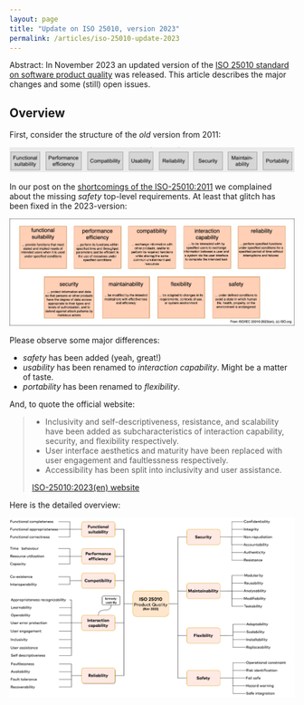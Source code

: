 ```yaml
---
layout: page
title: "Update on ISO 25010, version 2023"
permalink: /articles/iso-25010-update-2023
---
```



Abstract: In November 2023 an updated version of the [ISO 25010 standard on software product quality](https://www.iso.org/standard/35733.html) was released. 
This article describes the major changes and some (still) open issues.


## Overview

First, consider the structure of the _old_ version from 2011:

![ISO-25010-v2011-top-level-structure](/images/articles/iso-25010/ISO-25010-top-level-2011.png)

In our post on the [shortcomings of the ISO-25010:2011](/articles/iso-25010-shortcomings) we complained about the missing _safety_ top-level requirements. At least that glitch has been fixed in the 2023-version:

 
![ISO-25010-v2023-top-level-structure](/images/articles/iso-25010/iso-25010-2023-topics.png)


Please observe some major differences:

* _safety_ has been added (yeah, great!)
* _usability_ has been renamed to _interaction capability_. Might be a matter of taste.
* _portability_ has been renamed to _flexibility_. 

And, to quote the official website:

>* Inclusivity and self-descriptiveness, resistance, and scalability have been added as subcharacteristics of interaction capability, security, and flexibility respectively.
>* User interface aesthetics and maturity have been replaced with user engagement and faultlessness respectively.
>* Accessibility has been split into inclusivity and user assistance.
>
>[ISO-25010:2023(en) website](https://www.iso.org/obp/ui/#iso:std:iso-iec:25010:ed-2:v1:en)


Here is the detailed overview:


![ISO-25010-v2023 complete overview](/images/articles/iso-25010/ISO-25010-2023-detailed.png)












